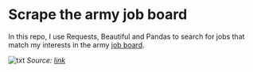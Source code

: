 # Scrape the army job board

In this repo, I use Requests, Beautiful and Pandas to search for jobs that match my interests in the army [job board](https://devenir-aviateur.fr/rejoindre-la-communaute-des-aviateurs?famille=All&niveau=7).

![txt](https://www.enderi.fr/photo/art/grande/49794723-38618800.jpg?v=1600073608)
_Source: [link](https://www.enderi.fr/L-Armee-de-l-air-change-son-nom-et-son-logo_a685.html)_
